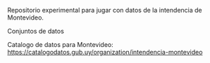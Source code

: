 Repositorio experimental para jugar con datos de la intendencia de Montevideo. 

Conjuntos de datos

Catalogo de datos para Montevideo: https://catalogodatos.gub.uy/organization/intendencia-montevideo
